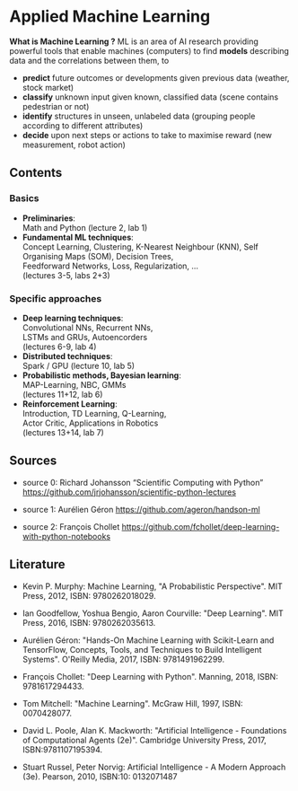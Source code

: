 # Applied Machine Learning
**What is Machine Learning ?** ML is an area of AI research providing powerful tools that enable machines (computers) to find 
**models** describing data and the correlations between them, to
* **predict** future outcomes or developments given previous data (weather, stock market)
* **classify** unknown input given known, classified data (scene contains pedestrian or not) 
* **identify** structures in unseen, unlabeled data (grouping people according to different attributes)
* **decide** upon next steps or actions to take to maximise reward (new measurement, robot action)

## Contents
### Basics
* **Preliminaries**: <br>
Math and Python (lecture 2, lab 1)
* **Fundamental ML techniques**:<br> 
 Concept Learning, Clustering, K-Nearest Neighbour (KNN), Self Organising Maps (SOM), Decision Trees, <br> 
 Feedforward Networks, Loss, Regularization, … <br>
 (lectures 3-5, labs 2+3)
### Specific approaches
* **Deep learning techniques**: <br>
Convolutional NNs, Recurrent NNs, <br>
LSTMs and GRUs, Autoencorders <br>
(lectures 6-9, lab 4)
* **Distributed techniques**: <br>
Spark / GPU (lecture 10, lab 5)
* **Probabilistic methods, Bayesian learning**: <br>
MAP-Learning, NBC, GMMs <br>
(lectures 11+12, lab 6)
* **Reinforcement Learning**: <br>
Introduction, TD Learning, Q-Learning, <br>
Actor Critic, Applications in Robotics <br>
(lectures 13+14, lab 7)

## Sources
* source 0: Richard Johansson “Scientific Computing with Python” <br>
 https://github.com/jrjohansson/scientific-python-lectures

* source 1: Aurélien Géron https://github.com/ageron/handson-ml
* source 2: François Chollet https://github.com/fchollet/deep-learning-with-python-notebooks

## Literature
* Kevin P. Murphy: Machine Learning, "A Probabilistic Perspective". MIT Press, 2012, ISBN: 9780262018029.
* Ian Goodfellow, Yoshua Bengio, Aaron Courville: "Deep Learning". MIT Press, 2016, ISBN: 
9780262035613.
* Aurélien Géron: "Hands-On Machine Learning with Scikit-Learn and TensorFlow, Concepts, Tools, and Techniques to Build Intelligent Systems". O'Reilly Media, 2017, ISBN: 9781491962299.

* François Chollet: "Deep Learning with Python". Manning, 2018, ISBN: 9781617294433.
* Tom Mitchell: "Machine Learning". McGraw Hill, 1997, ISBN: 0070428077.
* David L. Poole, Alan K. Mackworth: "Artificial Intelligence - Foundations of Computational Agents (2e)". Cambridge University Press, 2017, ISBN:9781107195394.

* Stuart Russel, Peter Norvig: Artificial Intelligence - A Modern Approach (3e). Pearson, 2010, ISBN:10: 0132071487
